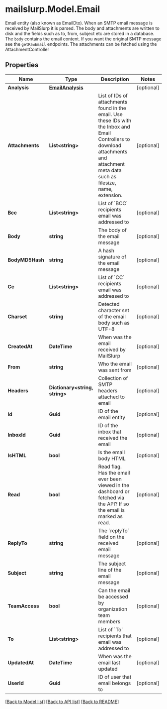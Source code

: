 # mailslurp.Model.Email
Email entity (also known as EmailDto). When an SMTP email message is received by MailSlurp it is parsed. The body and attachments are written to disk and the fields such as to, from, subject etc are stored in a database. The `body` contains the email content. If you want the original SMTP message see the `getRawEmail` endpoints. The attachments can be fetched using the AttachmentController
## Properties

Name | Type | Description | Notes
------------ | ------------- | ------------- | -------------
**Analysis** | [**EmailAnalysis**](EmailAnalysis) |  | [optional] 
**Attachments** | **List&lt;string&gt;** | List of IDs of attachments found in the email. Use these IDs with the Inbox and Email Controllers to download attachments and attachment meta data such as filesize, name, extension. | [optional] 
**Bcc** | **List&lt;string&gt;** | List of &#x60;BCC&#x60; recipients email was addressed to | [optional] 
**Body** | **string** | The body of the email message | [optional] 
**BodyMD5Hash** | **string** | A hash signature of the email message | [optional] 
**Cc** | **List&lt;string&gt;** | List of &#x60;CC&#x60; recipients email was addressed to | [optional] 
**Charset** | **string** | Detected character set of the email body such as UTF-8 | [optional] 
**CreatedAt** | **DateTime** | When was the email received by MailSlurp | [optional] 
**From** | **string** | Who the email was sent from | [optional] 
**Headers** | **Dictionary&lt;string, string&gt;** | Collection of SMTP headers attached to email | [optional] 
**Id** | **Guid** | ID of the email entity | [optional] 
**InboxId** | **Guid** | ID of the inbox that received the email | [optional] 
**IsHTML** | **bool** | Is the email body HTML | [optional] 
**Read** | **bool** | Read flag. Has the email ever been viewed in the dashboard or fetched via the API? If so the email is marked as read. | [optional] 
**ReplyTo** | **string** | The &#x60;replyTo&#x60; field on the received email message | [optional] 
**Subject** | **string** | The subject line of the email message | [optional] 
**TeamAccess** | **bool** | Can the email be accessed by organization team members | [optional] 
**To** | **List&lt;string&gt;** | List of &#x60;To&#x60; recipients that email was addressed to | [optional] 
**UpdatedAt** | **DateTime** | When was the email last updated | [optional] 
**UserId** | **Guid** | ID of user that email belongs to | [optional] 

[[Back to Model list]](../README#documentation-for-models) [[Back to API list]](../README#documentation-for-api-endpoints) [[Back to README]](../README)

